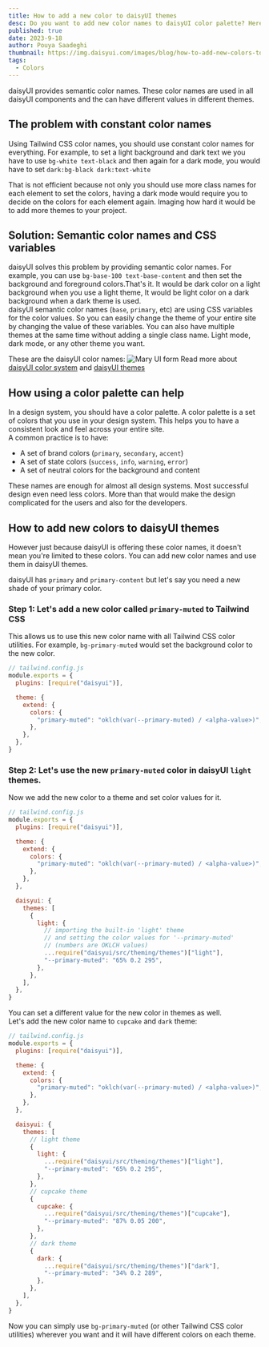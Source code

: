 ```yaml
---
title: How to add a new color to daisyUI themes
desc: Do you want to add new color names to daisyUI color palette? Here is how you can do it.
published: true
date: 2023-9-18
author: Pouya Saadeghi
thumbnail: https://img.daisyui.com/images/blog/how-to-add-new-colors-to-daisyui.webp
tags:
  - Colors
---
```


daisyUI provides semantic color names. These color names are used in all daisyUI components and the can have different values in different themes.

## The problem with constant color names

Using Tailwind CSS color names, you should use constant color names for everything. For example, to set a light background and dark text we you have to use `bg-white text-black` and then again for a dark mode, you would have to set `dark:bg-black dark:text-white`

That is not efficient because not only you should use more class names for each element to set the colors, having a dark mode would require you to decide on the colors for each element again. Imaging how hard it would be to add more themes to your project.

## Solution: Semantic color names and CSS variables

daisyUI solves this problem by providing semantic color names. For example, you can use `bg-base-100 text-base-content` and then set the background and foreground colors.That's it. It would be dark color on a light background when you use a light theme, It would be light color on a dark background when a dark theme is used.  
daisyUI semantic color names (`base`, `primary`, etc) are using CSS variables for the color values. So you can easily change the theme of your entire site by changing the value of these variables.
You can also have multiple themes at the same time without adding a single class name. Light mode, dark mode, or any other theme you want.

These are the daisyUI color names:
![Mary UI form](https://img.daisyui.com/images/blog/daisyui-colors.webp)
Read more about [daisyUI color system](https://daisyui.com/docs/colors) and [daisyUI themes](https://daisyui.com/docs/themes/)

## How using a color palette can help

In a design system, you should have a color palette. A color palette is a set of colors that you use in your design system. This helps you to have a consistent look and feel across your entire site.  
A common practice is to have:

- A set of brand colors (`primary`, `secondary`, `accent`)
- A set of state colors (`success`, `info`, `warning`, `error`)
- A set of neutral colors for the background and content

These names are enough for almost all design systems. Most successful design even need less colors. More than that would make the design complicated for the users and also for the developers.

## How to add new colors to daisyUI themes

However just because daisyUI is offering these color names, it doesn't mean you're limited to these colors. You can add new color names and use them in daisyUI themes.

daisyUI has `primary` and `primary-content` but let's say you need a new shade of your primary color.

### Step 1: Let's add a new color called `primary-muted` to Tailwind CSS

This allows us to use this new color name with all Tailwind CSS color utilities. For example, `bg-primary-muted` would set the background color to the new color.

```js
// tailwind.config.js
module.exports = {
  plugins: [require("daisyui")],

  theme: {
    extend: {
      colors: {
        "primary-muted": "oklch(var(--primary-muted) / <alpha-value>)",
      },
    },
  },
}
```

### Step 2: Let's use the new `primary-muted` color in daisyUI `light` themes.

Now we add the new color to a theme and set color values for it.

```js
// tailwind.config.js
module.exports = {
  plugins: [require("daisyui")],

  theme: {
    extend: {
      colors: {
        "primary-muted": "oklch(var(--primary-muted) / <alpha-value>)",
      },
    },
  },

  daisyui: {
    themes: [
      {
        light: {
          // importing the built-in 'light' theme
          // and setting the color values for '--primary-muted'
          // (numbers are OKLCH values)
          ...require("daisyui/src/theming/themes")["light"],
          "--primary-muted": "65% 0.2 295",
        },
      },
    ],
  },
}
```

You can set a different value for the new color in themes as well.  
Let's add the new color name to `cupcake` and `dark` theme:

```js
// tailwind.config.js
module.exports = {
  plugins: [require("daisyui")],

  theme: {
    extend: {
      colors: {
        "primary-muted": "oklch(var(--primary-muted) / <alpha-value>)",
      },
    },
  },

  daisyui: {
    themes: [
      // light theme
      {
        light: {
          ...require("daisyui/src/theming/themes")["light"],
          "--primary-muted": "65% 0.2 295",
        },
      },
      // cupcake theme
      {
        cupcake: {
          ...require("daisyui/src/theming/themes")["cupcake"],
          "--primary-muted": "87% 0.05 200",
        },
      },
      // dark theme
      {
        dark: {
          ...require("daisyui/src/theming/themes")["dark"],
          "--primary-muted": "34% 0.2 289",
        },
      },
    ],
  },
}
```

Now you can simply use `bg-primary-muted` (or other Tailwind CSS color utilities) wherever you want and it will have different colors on each theme.
